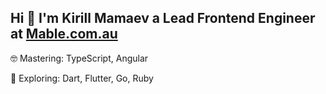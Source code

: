 ## Hi 👋 I'm Kirill Mamaev a Lead Frontend Engineer at [Mable.com.au](https://mable.com.au)

🤓 Mastering: TypeScript, Angular

🌱 Exploring: Dart, Flutter, Go, Ruby
